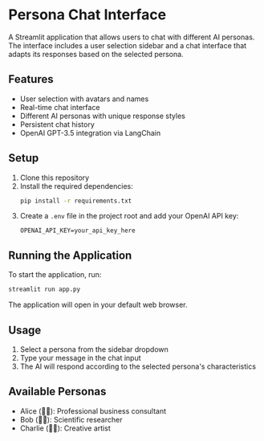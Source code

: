 # Persona Chat Interface

A Streamlit application that allows users to chat with different AI personas. The interface includes a user selection sidebar and a chat interface that adapts its responses based on the selected persona.

## Features

- User selection with avatars and names
- Real-time chat interface
- Different AI personas with unique response styles
- Persistent chat history
- OpenAI GPT-3.5 integration via LangChain

## Setup

1. Clone this repository
2. Install the required dependencies:
   ```bash
   pip install -r requirements.txt
   ```
3. Create a `.env` file in the project root and add your OpenAI API key:
   ```
   OPENAI_API_KEY=your_api_key_here
   ```

## Running the Application

To start the application, run:
```bash
streamlit run app.py
```

The application will open in your default web browser.

## Usage

1. Select a persona from the sidebar dropdown
2. Type your message in the chat input
3. The AI will respond according to the selected persona's characteristics

## Available Personas

- Alice (👩‍💼): Professional business consultant
- Bob (👨‍🔬): Scientific researcher
- Charlie (👨‍🎨): Creative artist 